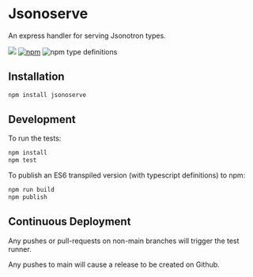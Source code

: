 # Jsonoserve

An express handler for serving Jsonotron types.

![](https://github.com/karlhulme/jsonotron/workflows/CD/badge.svg)
[![npm](https://img.shields.io/npm/v/jsonoserve.svg)](https://www.npmjs.com/package/jsonoserve)
![npm type definitions](https://img.shields.io/npm/types/typescript)


## Installation

```bash
npm install jsonoserve
```


## Development

To run the tests:

```bash
npm install
npm test
```

To publish an ES6 transpiled version (with typescript definitions) to npm:

```bash
npm run build
npm publish
```


## Continuous Deployment

Any pushes or pull-requests on non-main branches will trigger the test runner.

Any pushes to main will cause a release to be created on Github.
